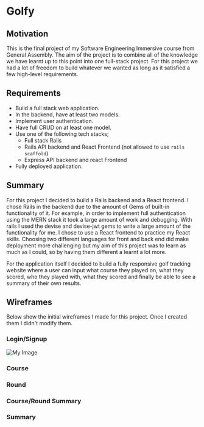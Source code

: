 # Golfy

## Motivation
This is the final project of my Software Engineering Immersive course from General Assembly. 
The aim of the project is to combine all of the knowledge we have learnt up to this point into one full-stack project. For this project we had a lot of freedom to build whatever we wanted as long as it satisfied a few high-level requirements. 

## Requirements
- Build a full stack web application.
- In the backend, have at least two models.
- Implement user authentication.
- Have full CRUD on at least one model.
- Use one of the following tech stacks;
    - Full stack Rails
    - Rails API backend and React Frontend (not allowed to use `rails scaffold`)
    - Express API backend and react Frontend
- Fully deployed application.

## Summary 
For this project I decided to build a Rails backend and a React frontend. I chose Rails in the backend due to the amount of Gems of built-in functionality of it. For example, in order to implement full authentication using the MERN stack it took a large amount of work and debugging. With rails I used the devise and devise-jwt gems to write a large amount of the functionality for me. I chose to use a React frontend to practice my React skills. Choosing two different languages for front and back end did make deployment more challenging but my aim of this project was to learn as much as I could, so by having them different a learnt a lot more.

For the application itself I decided to build a fully responsive golf tracking website where a user can input what course they played on, what they scored, who they played with, what they scored and finally be able to see a summary of their own results.

## Wireframes

Below show the initial wireframes I made for this project. Once I created them I didn't modify them.

### Login/Signup
![My Image](../wireframes/login-signup.png)
### Course

### Round

### Course/Round Summary

### Summary